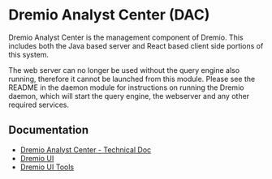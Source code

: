 # Dremio Analyst Center (DAC)

Dremio Analyst Center is the management component of Dremio. This includes both the Java based server and React based client side portions of this system.

The web server can no longer be used without the query engine also running, therefore it cannot be launched from this module. Please see the README
in the daemon module for instructions on running the Dremio daemon, which will start the query engine, the webserver and any other required services.

## Documentation
- [Dremio Analyst Center - Technical Doc](backend/README.md)
- [Dremio UI](ui/README.md)
- [Dremio UI Tools](ui-tools/README.md)
